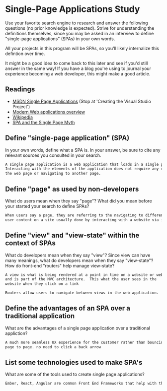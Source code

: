 # Single-Page Applications Study

Use your favorite search engine to research and answer the following questions
(no prior knowledge is expected). Strive for understanding the definitions
themselves, since you may be asked in an interview to define "single-page
applications" (SPAs) in your own words.

All your projects in this program will be SPAs, so you'll likely internalize
this defintion over time.

It might be a good idea to come back to this later and see if you'd still answer
in the same way! If you have a blog you're using to journal your experience
becoming a web developer, this might make a good article.

## Readings

-   [MSDN Single Page Applications](https://msdn.microsoft.com/en-us/magazine/dn463786.aspx) (Stop at 'Creating the Visual Studio Project')
-   [Modern Web applications overview](http://singlepageappbook.com/goal.html)
-   [Wikipedia](https://en.wikipedia.org/wiki/Single-page_application)
-   [SPA and the Single Page Myth](https://johnpapa.net/pageinspa/)

## Define "single-page application" (SPA)

In your own words, define what a SPA is. In your answer, be sure to cite any
relevant sources you consulted in your search.

```md
A single page application is a web application that loads in a single page load.
Interacting with the elements of the application does not require any reloading
the web page or navigating to another page.
```

## Define "page" as used by non-developers

What do users mean when they say "page"? What did you mean before your started
your search to define SPAs?

```md
When users say a page, they are referring to the navigating to different
user content on a site usually done by interacting with a website via its menus.

```

## Define "view" and "view-state" within the context of SPAs

What do developers mean when they say "view"? Since view can have many meanings,
what do developers mean when they say "view-state"? How do front-end "routers"
help manage view-state?

```md
A view is what is being rendered at a point in time on a website or web application
and is part of the MVC architecture.  This what the user sees in the
website when they click on a link

Routers allow users to navigate between views in the web application.

```

## Define the advantages of an SPA over a traditional application

What are the advantages of a single page application over a traditional appliction?

```md
A much more seamless UX experience for the customer rather than bouncing from
page to page. no need to click a back arrow
```

## List some technologies used to make SPA's

What are some of the tools used to create single page applications?

```md
Ember, React, Angular are common Front End Frameworks that help with this.
```
